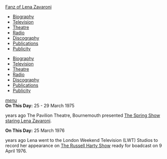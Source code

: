 <!DOCTYPE html>
<html>
<head>
<!--  Enabled DNS prefetching  -->
<meta http-equiv="x-dns-prefetch-control" content="on">

<!-- Meta Tags properties  -->
<meta property="og:title" content="On This Day: 25 March"/>
<meta property="og:description" content="1975: Lena Zavaroni's opening night at the The Spring Show, 1976: Recording of Lena Zavaroni's appearance on the Russell Harty Show ready for boadcast on 9 April 1976."/>

<!-- Meta Tags names  -->
<meta name="title" content="On This Day: 25 March"/>
<meta name="description" content="1975: Lena Zavaroni's opening night at the The Spring Show, 1976: Recording of Lena Zavaroni's appearance on the Russell Harty Show ready for boadcast on 9 April 1976."/>
<meta name="viewport" content="width=device-width, initial-scale=1" />

<!-- Twitter Card Meta Tags  -->
<meta name="twitter:card" content="summary" />

<meta http-equiv="Content-Type" content="text/html; charset=UTF-8"/>

<!-- CSS  -->
<link rel="stylesheet" href="https://cdnjs.cloudflare.com/ajax/libs/font-awesome/4.7.0/css/font-awesome.min.css"/>
<link href="https://fonts.googleapis.com/icon?family=Material+Icons" rel="stylesheet"/>
<link href="/css/materialize.css" type="text/css" rel="stylesheet" media="screen,projection"/>
<link href="/css/style.css" type="text/css" rel="stylesheet" media="screen,projection"/>

<title>On This Day: 25 March 1975 - 25 March 1976</title>
</head>

<body>
<nav>
<div class="nav-wrapper container" style="width:100%">
<a id="logo-container" href="/index.html" class="brand-logo truncate">Fanz of Lena Zavaroni</a>
<ul class="right hide-on-med-and-down">
<li><a href="/biography/biography.html"><i class="fa fa-female"></i> Biography</a></li>
<li><a href="/television/television.html"><i class="fa fa-television"></i> Television</a></li>
<li><a href="/theatre/theatre.html"><i class="fa fa-institution"></i> Theatre</a></li>
<li><a href="/radio/radio.html"><i class="fa fa-microphone"></i> Radio</a></li>
<li><a href="/discography/discography.html"><i class="fa fa-music"></i> Discography</a></li>
<li><a href="/publications/publications.html"><i class="fa fa-newspaper-o"></i> Publications</a></li>
<li><a href="/publicity/publicity.html"><i class="fa fa-photo"></i> Publicity</a></li>

</ul>

<ul id="nav-mobile" class="side-nav">
<li><a href="/biography/biography.html"><i class="fa fa-female"></i> Biography</a></li>
<li><a href="/television/television.html"><i class="fa fa-television"></i> Television</a></li>
<li><a href="/theatre/theatre.html"><i class="fa fa-institution"></i> Theatre</a></li>
<li><a href="/radio/radio.html"><i class="fa fa-microphone"></i> Radio</a></li>
<li><a href="/discography/discography.html"><i class="fa fa-music"></i> Discography</a></li>
<li><a href="/publications/publications.html"><i class="fa fa-newspaper-o"></i> Publications</a></li>
<li><a href="/publicity/publicity.html"><i class="fa fa-photo"></i> Publicity</a></li>

</ul>
<a href="#" data-activates="nav-mobile" class="button-collapse"><i class="material-icons">menu</i></a>
</div>
</nav>

<main>
<article>

<div class="row">
<div class="col s12 m6">
<div class="card hoverable Card-Default">
<div class="card-content">
<span class="card-title"><strong>On This Day:</strong> 25 - 29 March 1975</span>
<p><span id="age1"></span> years ago The Pavilion Theatre, Bournemouth presented <a href="/theatre/1975/the-spring-show.html">The Spring Show staring Lena Zavaroni</a>.</p>
</div></div></div>

<div class="col s12 m6">
<div class="card hoverable Card-Default">
<div class="card-content">
<span class="card-title"><strong>On This Day:</strong> 25 March 1976</span>
<p><span id="age2"></span>  years ago Lena went to the London Weekend Television (LWT) Studios to record her appearance on <a href="/television/the-russell-harty-show.html">The Russell Harty Show</a> ready for boadcast on 9 April 1976.</p>
</div></div></div></div>
</article>
</main>

<!-- Script for calculating number of years ago -->
<script>
var dob = '19750325';
var year = Number(dob.substr(0, 4));
var month = Number(dob.substr(4, 2)) - 1;
var day = Number(dob.substr(6, 2));
var today = new Date();
var age1 = today.getFullYear() - year;
if (today.getMonth() < month || (today.getMonth() == month && today.getDate() < day)) {
  age1--;
}
document.getElementById("age1").innerHTML=age1;

var dob = '19760325';
var year = Number(dob.substr(0, 4));
var month = Number(dob.substr(4, 2)) - 1;
var day = Number(dob.substr(6, 2));
var today = new Date();
var age2 = today.getFullYear() - year;
if (today.getMonth() < month || (today.getMonth() == month && today.getDate() < day)) {
  age2--;
}
document.getElementById("age2").innerHTML=age2;
</script>
</body>
</html>
